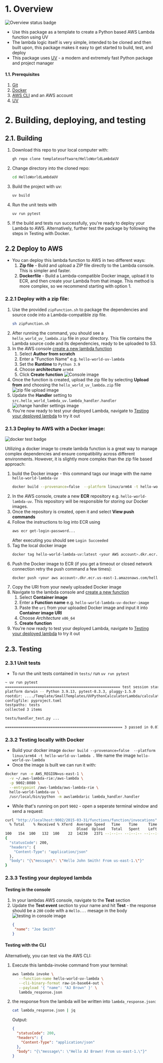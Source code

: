 # 1. Overview
![Overview status badge](https://template-software-badges-storage-bucket.s3.us-east-1.amazonaws.com/badges/Build/Build.svg)
* Use this package as a template to create a Python based AWS Lambda function using UV
* The lambda logic itself is very simple, intended to be cloned and then built upon, this package makes it easy to get 
  started to build, test, and deploy 
* This package uses [UV](https://docs.astral.sh/uv/) - a modern and  extremely fast Python package and project 
  manager

#### 1.1. Prerequisites
1. [Git](https://github.com/git-guides/install-git) 
2. [Docker](https://docs.docker.com/engine/install/)
3. [AWS CLI](https://docs.aws.amazon.com/cli/latest/userguide/getting-started-install.html) and an AWS account 
4. [UV](https://docs.astral.sh/uv/getting-started/installation/)
# 2. Building, deploying, and testing
## 2.1. Building
1. Download this repo to your local computer with:
    ```bash
    gh repo clone templatesoftware/HelloWorldLambdaUV
    ```
2. Change directory into the cloned repo:
    ``` bash
    cd HelloWorldLambdaUV
    ``` 
3. Build the project with uv:
    ```bash 
    uv build
    ```
4. Run the unit tests with
    ```bash 
    uv run pytest
    ```
5. If the build and tests run successfully, you're ready to deploy your Lambda to AWS.
   Alternatively, further test the package by following the steps in Testing with Docker.

## 2.2 Deploy to AWS
* You can deploy this lambda function to AWS in two different ways:
  1. **Zip file** - Build and upload a ZIP file directly to the Lambda console. This is simpler and faster. 
  2. **Dockerfile** - Build a Lambda-compatible Docker image, upload it to ECR, and then create your Lambda from that image. This method is more complex, so we recommend starting with option 1.

### 2.2.1 Deploy with a zip file:
1. Use the provided ```zipFunction.sh``` to package the dependencies and source code into a Lambda-compatible zip 
   file. 
    ```bash
    sh zipFunction.sh
    ```
2. After running the command, you should see a ```hello_world_uv_lambda.zip``` file in your directory. This file contains the Lambda source code and its dependencies, ready to be uploaded to S3.
3. In the AWS console [create a new lambda function](https://us-east-1.console.aws.amazon.com/lambda/home?region=us-east-1#/create/function)
   1. Select **Author from scratch**
   2. Enter a "Function Name" e.g. ```hello-world-uv-lambda```
   3. Set the **Runtime** to ```Python 3.9```
   4. Choose **architecture** ```arm64```
   5. Click **Create function**
![Console image](https://private-user-images.githubusercontent.com/188703309/389572918-a8741102-7f42-4886-8d90-636452f21ab1.jpg?jwt=eyJhbGciOiJIUzI1NiIsInR5cCI6IkpXVCJ9.eyJpc3MiOiJnaXRodWIuY29tIiwiYXVkIjoicmF3LmdpdGh1YnVzZXJjb250ZW50LmNvbSIsImtleSI6ImtleTUiLCJleHAiOjE3MzI1NDU4MDcsIm5iZiI6MTczMjU0NTUwNywicGF0aCI6Ii8xODg3MDMzMDkvMzg5NTcyOTE4LWE4NzQxMTAyLTdmNDItNDg4Ni04ZDkwLTYzNjQ1MmYyMWFiMS5qcGc_WC1BbXotQWxnb3JpdGhtPUFXUzQtSE1BQy1TSEEyNTYmWC1BbXotQ3JlZGVudGlhbD1BS0lBVkNPRFlMU0E1M1BRSzRaQSUyRjIwMjQxMTI1JTJGdXMtZWFzdC0xJTJGczMlMkZhd3M0X3JlcXVlc3QmWC1BbXotRGF0ZT0yMDI0MTEyNVQxNDM4MjdaJlgtQW16LUV4cGlyZXM9MzAwJlgtQW16LVNpZ25hdHVyZT1iY2QyY2U1YTFjOWIzZGMyMGU5Y2EwZjhkNjRjZDE2OTFmNjM5NDAxODI5MjM5YTk3MWJlZjQwMDY3ZmI2MTZkJlgtQW16LVNpZ25lZEhlYWRlcnM9aG9zdCJ9.R8wmJvSkOXQ357BPs2STlGYB0VMKPXcJlyYbS5djhkI)
4. Once the function is created, upload the zip file by selecting **Upload from** and choosing the ```hello_world_uv_lambda.zip``` file
![zip file upload image](https://private-user-images.githubusercontent.com/188703309/389572905-0b14725f-1b32-4b61-93d6-d636ac321d98.jpg?jwt=eyJhbGciOiJIUzI1NiIsInR5cCI6IkpXVCJ9.eyJpc3MiOiJnaXRodWIuY29tIiwiYXVkIjoicmF3LmdpdGh1YnVzZXJjb250ZW50LmNvbSIsImtleSI6ImtleTUiLCJleHAiOjE3MzI1NDU4MDcsIm5iZiI6MTczMjU0NTUwNywicGF0aCI6Ii8xODg3MDMzMDkvMzg5NTcyOTA1LTBiMTQ3MjVmLTFiMzItNGI2MS05M2Q2LWQ2MzZhYzMyMWQ5OC5qcGc_WC1BbXotQWxnb3JpdGhtPUFXUzQtSE1BQy1TSEEyNTYmWC1BbXotQ3JlZGVudGlhbD1BS0lBVkNPRFlMU0E1M1BRSzRaQSUyRjIwMjQxMTI1JTJGdXMtZWFzdC0xJTJGczMlMkZhd3M0X3JlcXVlc3QmWC1BbXotRGF0ZT0yMDI0MTEyNVQxNDM4MjdaJlgtQW16LUV4cGlyZXM9MzAwJlgtQW16LVNpZ25hdHVyZT02NTA2NWY0ZGY2ZDllMDhlZDBjMTcxYmFlZmNhOGUyZTc2NDNjODdlYzUxN2I0MTEyYjhkMzA4MzBhNWIzNGUxJlgtQW16LVNpZ25lZEhlYWRlcnM9aG9zdCJ9.aFL0lgKq_9m7cO8sWwungO0yplxyC4sTZ58dgp5W9_k)
5. Update the **Handler** setting to ```src.hello_world_lambda_uv.lambda_handler.handler```
![change handler settings image](https://private-user-images.githubusercontent.com/188703309/389574331-0fe35ad7-1c56-4a1f-b1c3-5d8edef8cf9e.jpg?jwt=eyJhbGciOiJIUzI1NiIsInR5cCI6IkpXVCJ9.eyJpc3MiOiJnaXRodWIuY29tIiwiYXVkIjoicmF3LmdpdGh1YnVzZXJjb250ZW50LmNvbSIsImtleSI6ImtleTUiLCJleHAiOjE3MzI1NDU5NDcsIm5iZiI6MTczMjU0NTY0NywicGF0aCI6Ii8xODg3MDMzMDkvMzg5NTc0MzMxLTBmZTM1YWQ3LTFjNTYtNGExZi1iMWMzLTVkOGVkZWY4Y2Y5ZS5qcGc_WC1BbXotQWxnb3JpdGhtPUFXUzQtSE1BQy1TSEEyNTYmWC1BbXotQ3JlZGVudGlhbD1BS0lBVkNPRFlMU0E1M1BRSzRaQSUyRjIwMjQxMTI1JTJGdXMtZWFzdC0xJTJGczMlMkZhd3M0X3JlcXVlc3QmWC1BbXotRGF0ZT0yMDI0MTEyNVQxNDQwNDdaJlgtQW16LUV4cGlyZXM9MzAwJlgtQW16LVNpZ25hdHVyZT0yMWYwY2IxZmU1Y2NiYTNiNWUxMDA0Mzc3ZjExMDNmM2YyZmFjMjcwOTliNTFlNzI5MGQ0MDhkNGFhNDMwOWM0JlgtQW16LVNpZ25lZEhlYWRlcnM9aG9zdCJ9.KqhPgOI5floedBPJeZVJy5KQtTTS78vY_KHImS0WZKE)
6. You're now ready to test your deployed Lambda, navigate to [Testing your deployed lambda](#testing-your-deployed-lambda) to try it out


### 2.1.3 Deploy to AWS with a Docker image:
![docker test badge](https://template-software-badges-storage-bucket.s3.us-east-1.amazonaws.com/badges/DockerBuildAndTest/DockerBuild.svg)

Utilizing a docker image to create lambda function is a great way to manage complex dependencies and ensure 
compatibility across different environments. However, it is slightly more complex than the zip file based approach: 
1. build the Docker image - this command tags our image with the name ```hello-world-lambda-uv```
    ```bash
    docker build --provenance=false  --platform linux/arm64 -t hello-world-lambda-uv .
    ```
2. In the AWS console, create a new **ECR** repository e.g. ```hello-world-lambda-uv```. This repository will be responsible for storing our Docker images.
3. Once the repository is created, open it and select **View push commands**
4. Follow the instructions to log into ECR using 
    ```bash
    aws ecr get-login-password...
    ```
   After executing you should see ```Login Succeeded``` 
5. Tag the local docker image
    ```bash 
    docker tag hello-world-lambda-uv:latest <your AWS account>.dkr.ecr.us-east-1.amazonaws.com/hellow-world-lambda-uv:latest
    ```
6. Push the Docker image to ECR (if you get a timeout or closed network connection retry the push command a few times):
    ```bash
    docker push <your aws account>.dkr.ecr.us-east-1.amazonaws.com/hello-world-lambda-uv:latest
    ```
7. Copy the URI from your newly uploaded Docker image 
8. Navigate to the lambda console and [create a new function](https://us-east-1.console.aws.amazon.com/lambda/home?region=us-east-1#/create/function)
   1. Select **Container image**
   2. Enter a **Function name** e.g. ```hello-world-lambda-uv-docker-image```
   3. Paste the ```uri``` from your uploaded Docker image and input it into **Container image URI**
   4. Choose *Architecture* ```x86_64```
   5. **Create function**
9. You're now ready to test your deployed Lambda, navigate to [Testing your deployed lambda](#testing-your-deployed-lambda) to try it out
 

## 2.3. Testing

### 2.3.1 Unit tests
* To run the unit tests contained in ```tests/``` run ```uv run pytest```
```bash
~ uv run pytest             
===================================================== test session starts =====================================================
platform darwin -- Python 3.9.13, pytest-8.3.3, pluggy-1.5.0
rootdir: ..../Template/SmallTemplates/UVPythonCalculatorLambda/calculator-lambda-uv
configfile: pyproject.toml
testpaths: tests
collected 3 items                                                                                                             

tests/handler_test.py ...                                                                                               [100%]

====================================================== 3 passed in 0.07s ======================================================
```

### 2.3.2 Testing locally with Docker
* Build your docker image ```docker build --provenance=false  --platform linux/arm64 -t hello-world-uv-lambda .``` 
  We name the image ```hello-world-uv-lambda```
* Once the image is built we can run it with:
```bash
docker run -e AWS_REGION=us-east-1 \
  -v ~/.aws-lambda-rie:/aws-lambda \
  -p 9002:8080 \
  --entrypoint /aws-lambda/aws-lambda-rie \
  hello-world-lambda-uv \
  /usr/local/bin/python -m awslambdaric lambda_handler.handler

```

* While that's running on port ```9002``` - open a seperate terminal window and send a request:
```bash
curl "http://localhost:9002/2015-03-31/functions/function/invocations" -d '{"name": "John Smith"}'   | jq
  % Total    % Received % Xferd  Average Speed   Time    Time     Time  Current
                                 Dload  Upload   Total   Spent    Left  Speed
100   154  100   132  100    22  14230   2371 --:--:-- --:--:-- --:--:-- 17111
{
  "statusCode": 200,
  "headers": {
    "Content-Type": "application/json"
  },
  "body": "{\"message\": \"Hello John Smith! From us-east-1.\"}"
}
```


### 2.3.3 Testing your deployed lambda 

#### Testing in the console

1. In your lambdas AWS console, navigate to the **Test** section 
2. Update the **Test event** section to your name and hit **Test** - the response should be a ```200``` code with a ```Hello...```
    mesage in the body  
    ![testing in console image](https://private-user-images.githubusercontent.com/188703309/389580355-82602c34-8b0b-4aad-ab38-b16991779110.jpg?jwt=eyJhbGciOiJIUzI1NiIsInR5cCI6IkpXVCJ9.eyJpc3MiOiJnaXRodWIuY29tIiwiYXVkIjoicmF3LmdpdGh1YnVzZXJjb250ZW50LmNvbSIsImtleSI6ImtleTUiLCJleHAiOjE3MzI1NDY3MzYsIm5iZiI6MTczMjU0NjQzNiwicGF0aCI6Ii8xODg3MDMzMDkvMzg5NTgwMzU1LTgyNjAyYzM0LThiMGItNGFhZC1hYjM4LWIxNjk5MTc3OTExMC5qcGc_WC1BbXotQWxnb3JpdGhtPUFXUzQtSE1BQy1TSEEyNTYmWC1BbXotQ3JlZGVudGlhbD1BS0lBVkNPRFlMU0E1M1BRSzRaQSUyRjIwMjQxMTI1JTJGdXMtZWFzdC0xJTJGczMlMkZhd3M0X3JlcXVlc3QmWC1BbXotRGF0ZT0yMDI0MTEyNVQxNDUzNTZaJlgtQW16LUV4cGlyZXM9MzAwJlgtQW16LVNpZ25hdHVyZT0xMzk4YjRhNWUwYjExYzRjYTUzOTQyYWIxOWVmMGRmOGFiMzI0YWVlYmJiYmQzZDUyMTEzNzAwMWViYTYxNTZmJlgtQW16LVNpZ25lZEhlYWRlcnM9aG9zdCJ9.LE44xYz5mykPOnUxjFZvhQutW28Uyb72D_mlSnblhXQ)
   ```json
   {
    "name": "Joe Smith"
   }
   ```


#### Testing with the CLI 

Alternatively, you can test via the AWS CLI:
1. Execute this lambda-invoke command from your terminal:
   ```bash
   aws lambda invoke \
      --function-name hello-world-uv-lambda \
      --cli-binary-format raw-in-base64-out \
      --payload '{ "name": "AJ Brown" }' \
      lambda_response.json
   ```
2. the response from the lambda will be written into ```lambda_response.json```:
   ```bash
   cat lambda_response.json | jq
   ```
   Output:
   ```json 
   {
     "statusCode": 200,
     "headers": {
       "Content-Type": "application/json"
     },
     "body": "{\"message\": \"Hello AJ Brown! From us-east-1.\"}"
   }
   ```